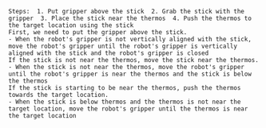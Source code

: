 
    Steps:  1. Put gripper above the stick  2. Grab the stick with the gripper  3. Place the stick near the thermos  4. Push the thermos to the target location using the stick
    First, we need to put the gripper above the stick.
    - When the robot's gripper is not vertically aligned with the stick, move the robot's gripper until the robot's gripper is vertically aligned with the stick and the robot's gripper is closed
    If the stick is not near the thermos, move the stick near the thermos.
    - When the stick is not near the thermos, move the robot's gripper until the robot's gripper is near the thermos and the stick is below the thermos
    If the stick is starting to be near the thermos, push the thermos towards the target location.
    - When the stick is below thermos and the thermos is not near the target location, move the robot's gripper until the thermos is near the target location
